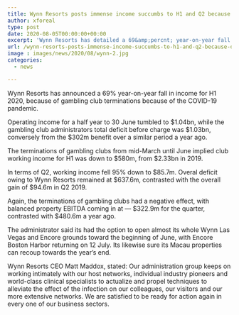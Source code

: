 ```yaml
---
title: Wynn Resorts posts immense income succumbs to H1 and Q2 because of gambling club terminations
author: xforeal 
type: post
date: 2020-08-05T00:00:00+00:00
excerpt: 'Wynn Resorts has detailed a 69&amp;percnt; year-on-year fall in income for H1 2020, because of club terminations because of the COVID-19 pandemic '
url: /wynn-resorts-posts-immense-income-succumbs-to-h1-and-q2-because-of-gambling-club-terminations/
image : images/news/2020/08/wynn-2.jpg
categories:
  - news

---
```

Wynn Resorts has announced a 69&percnt; year-on-year fall in income for H1 2020, because of gambling club terminations because of the COVID-19 pandemic. 

Operating income for a half year to 30 June tumbled to $1.04bn, while the gambling club administrators total deficit before charge was $1.03bn, conversely from the $302m benefit over a similar period a year ago. 

The terminations of gambling clubs from mid-March until June implied club working income for H1 was down to $580m, from $2.33bn in 2019. 

In terms of Q2, working income fell 95&percnt; down to $85.7m. Overal deficit owing to Wynn Resorts remained at $637.6m, contrasted with the overall gain of $94.6m in Q2 2019. 

Again, the terminations of gambling clubs had a negative effect, with balanced property EBITDA coming in at &#8212; $322.9m for the quarter, contrasted with $480.6m a year ago. 

The administrator said its had the option to open almost its whole Wynn Las Vegas and Encore grounds toward the beginning of June, with Encore Boston Harbor returning on 12 July. Its likewise sure its Macau properties can recoup towards the year&#8217;s end. 

Wynn Resorts CEO Matt Maddox, stated: Our administration group keeps on working intimately with our host networks, individual industry pioneers and world-class clinical specialists to actualize and propel techniques to alleviate the effect of the infection on our colleagues, our visitors and our more extensive networks. We are satisfied to be ready for action again in every one of our business sectors.